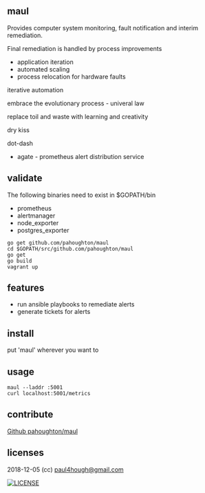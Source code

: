 ## maul

Provides computer system monitoring, fault notification and
interim remediation.

Final remediation is handled by process improvements

- application iteration
- automated scaling
- process relocation for hardware faults

iterative automation

embrace the evolutionary process - univeral law

replace toil and waste with learning and creativity

dry kiss

dot-dash


- agate - prometheus alert distribution service

## validate

The following binaries need to exist in $GOPATH/bin

- prometheus
- alertmanager
- node_exporter
- postgres_exporter

```
go get github.com/pahoughton/maul
cd $GOPATH/src/github.com/pahoughton/maul
go get
go build
vagrant up
```

## features


- run ansible playbooks to remediate alerts
- generate tickets for alerts

## install

put 'maul' wherever you want to

## usage

```
maul --laddr :5001
curl localhost:5001/metrics
```

## contribute

[Github pahoughton/maul](https://github.com/pahoughton/maul)

## licenses

2018-12-05 (cc) <paul4hough@gmail.com>


[![LICENSE](http://i.creativecommons.org/l/by/3.0/88x31.png)](http://creativecommons.org/licenses/by/3.0/)
